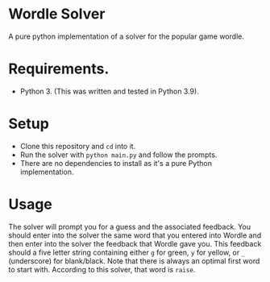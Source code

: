 # Wordle Solver
A pure python implementation of a solver for the popular game wordle.

# Requirements.
 - Python 3. (This was written and tested in Python 3.9).

# Setup
 - Clone this repository and `cd` into it.
 - Run the solver with `python main.py` and follow the prompts.
 - There are no dependencies to install as it's a pure Python implementation.
 
 # Usage
The solver will prompt you for a guess and the associated feedback. You should enter into the solver the same word that you entered into Wordle and then enter into the solver the feedback that Wordle gave you. This feedback should a five letter string containing either `g` for green, `y` for yellow, or `_` (underscore) for blank/black.
Note that there is always an optimal first word to start with. According to this solver, that word is `raise`.
